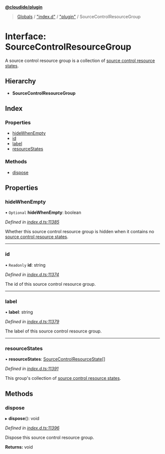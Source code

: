**[@cloudide/plugin](../README.md)**

> [Globals](../README.md) / ["index.d"](../modules/_index_d_.md) / ["plugin"](../modules/_index_d_._plugin_.md) / SourceControlResourceGroup

# Interface: SourceControlResourceGroup

A source control resource group is a collection of
[source control resource states](#SourceControlResourceState).

## Hierarchy

* **SourceControlResourceGroup**

## Index

### Properties

* [hideWhenEmpty](_index_d_._plugin_.sourcecontrolresourcegroup.md#hidewhenempty)
* [id](_index_d_._plugin_.sourcecontrolresourcegroup.md#id)
* [label](_index_d_._plugin_.sourcecontrolresourcegroup.md#label)
* [resourceStates](_index_d_._plugin_.sourcecontrolresourcegroup.md#resourcestates)

### Methods

* [dispose](_index_d_._plugin_.sourcecontrolresourcegroup.md#dispose)

## Properties

### hideWhenEmpty

• `Optional` **hideWhenEmpty**: boolean

*Defined in [index.d.ts:11385](https://github.com/shuyaqian/cloudide-plugin-api/blob/9d985be/index.d.ts#L11385)*

Whether this source control resource group is hidden when it contains
no [source control resource states](#SourceControlResourceState).

___

### id

• `Readonly` **id**: string

*Defined in [index.d.ts:11374](https://github.com/shuyaqian/cloudide-plugin-api/blob/9d985be/index.d.ts#L11374)*

The id of this source control resource group.

___

### label

•  **label**: string

*Defined in [index.d.ts:11379](https://github.com/shuyaqian/cloudide-plugin-api/blob/9d985be/index.d.ts#L11379)*

The label of this source control resource group.

___

### resourceStates

•  **resourceStates**: [SourceControlResourceState](_index_d_._plugin_.sourcecontrolresourcestate.md)[]

*Defined in [index.d.ts:11391](https://github.com/shuyaqian/cloudide-plugin-api/blob/9d985be/index.d.ts#L11391)*

This group's collection of
[source control resource states](#SourceControlResourceState).

## Methods

### dispose

▸ **dispose**(): void

*Defined in [index.d.ts:11396](https://github.com/shuyaqian/cloudide-plugin-api/blob/9d985be/index.d.ts#L11396)*

Dispose this source control resource group.

**Returns:** void
